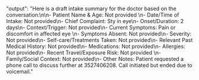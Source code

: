 "output": "Here is a draft intake summary for the doctor based on the conversation:\n\n- Patient Name & Age: Not provided \n- Date/Time of Intake: Not provided\n- Chief Complaint: Sty in eye\n- Onset/Duration: 2 days\n- Context/Trigger: Not provided\n- Current Symptoms: Pain or discomfort in affected eye  \n- Symptoms Absent: Not provided\n- Severity: Not provided\n- Self-care/Treatments Taken: Not provided\n- Relevant Past Medical History: Not provided\n- Medications: Not provided\n- Allergies: Not provided\n- Recent Travel/Exposure Risk: Not provided  \n- Family/Social Context: Not provided\n- Other Notes: Patient requested a phone call to discuss further at 3527406208. Call initiated but ended due to voicemail."
